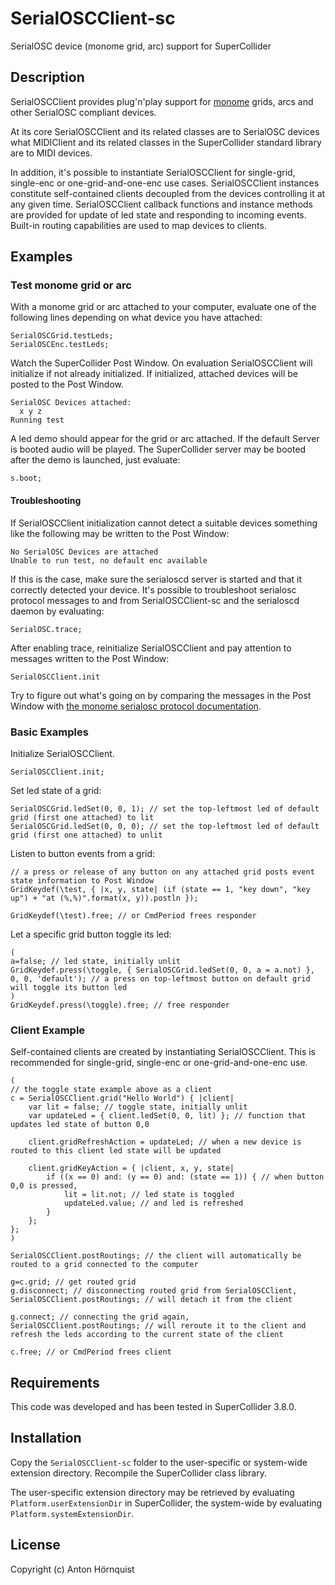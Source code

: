 # SerialOSCClient-sc

SerialOSC device (monome grid, arc) support for SuperCollider

## Description

SerialOSCClient provides plug'n'play support for [monome](http://monome.org) grids, arcs and other SerialOSC compliant devices.

At its core SerialOSCClient and its related classes are to SerialOSC devices what MIDIClient and its related classes in the SuperCollider standard library are to MIDI devices.

In addition, it's possible to instantiate SerialOSCClient for single-grid, single-enc or one-grid-and-one-enc use cases. SerialOSCClient instances constitute self-contained clients decoupled from the devices controlling it at any given time. SerialOSCClient callback functions and instance methods are provided for update of led state and responding to incoming events. Built-in routing capabilities are used to map devices to clients.

## Examples

### Test monome grid or arc

With a monome grid or arc attached to your computer, evaluate one of the following lines depending on what device you have attached:

``` supercollider
SerialOSCGrid.testLeds;
SerialOSCEnc.testLeds;
```

Watch the SuperCollider Post Window. On evaluation SerialOSCClient will initialize if not already initialized. If initialized, attached devices will be posted to the Post Window.

```
SerialOSC Devices attached:
  x y z
Running test
```

A led demo should appear for the grid or arc attached. If the default Server is booted audio will be played. The SuperCollider server may be booted after the demo is launched, just evaluate:

``` supercollider
s.boot;
```

#### Troubleshooting

If SerialOSCClient initialization cannot detect a suitable devices something like the following may be written to the Post Window:

```
No SerialOSC Devices are attached
Unable to run test, no default enc available
```

If this is the case, make sure the serialoscd server is started and that it correctly detected your device. It's possible to troubleshoot serialosc protocol messages to and from SerialOSCClient-sc and the serialoscd daemon by evaluating:

``` supercollider
SerialOSC.trace;
```

After enabling trace, reinitialize SerialOSCClient and pay attention to messages written to the Post Window:

``` supercollider
SerialOSCClient.init
```

Try to figure out what's going on by comparing the messages in the Post Window with [the monome serialosc protocol documentation](http://monome.org/docs/osc/). 

### Basic Examples

Initialize SerialOSCClient.

``` supercollider
SerialOSCClient.init;
```

Set led state of a grid:

``` supercollider
SerialOSCGrid.ledSet(0, 0, 1); // set the top-leftmost led of default grid (first one attached) to lit
SerialOSCGrid.ledSet(0, 0, 0); // set the top-leftmost led of default grid (first one attached) to unlit
```

Listen to button events from a grid:

``` supercollider
// a press or release of any button on any attached grid posts event state information to Post Window
GridKeydef(\test, { |x, y, state| (if (state == 1, "key down", "key up") + "at (%,%)".format(x, y)).postln });

GridKeydef(\test).free; // or CmdPeriod frees responder
```

Let a specific grid button toggle its led:

``` supercollider
(
a=false; // led state, initially unlit
GridKeydef.press(\toggle, { SerialOSCGrid.ledSet(0, 0, a = a.not) }, 0, 0, 'default'); // a press on top-leftmost button on default grid will toggle its button led
)
GridKeydef.press(\toggle).free; // free responder
```

### Client Example

Self-contained clients are created by instantiating SerialOSCClient. This is recommended for single-grid, single-enc or one-grid-and-one-enc use.

``` supercollider
(
// the toggle state example above as a client
c = SerialOSCClient.grid("Hello World") { |client|
	var lit = false; // toggle state, initially unlit
	var updateLed = { client.ledSet(0, 0, lit) }; // function that updates led state of button 0,0

	client.gridRefreshAction = updateLed; // when a new device is routed to this client led state will be updated

	client.gridKeyAction = { |client, x, y, state|
        if ((x == 0) and: (y == 0) and: (state == 1)) { // when button 0,0 is pressed,
			lit = lit.not; // led state is toggled
			updateLed.value; // and led is refreshed
		}
	};
};
)

SerialOSCClient.postRoutings; // the client will automatically be routed to a grid connected to the computer

g=c.grid; // get routed grid
g.disconnect; // disconnecting routed grid from SerialOSCClient,
SerialOSCClient.postRoutings; // will detach it from the client

g.connect; // connecting the grid again,
SerialOSCClient.postRoutings; // will reroute it to the client and refresh the leds according to the current state of the client

c.free; // or CmdPeriod frees client
```

## Requirements

This code was developed and has been tested in SuperCollider 3.8.0.

## Installation

Copy the `SerialOSCClient-sc` folder to the user-specific or system-wide extension directory. Recompile the SuperCollider class library.

The user-specific extension directory may be retrieved by evaluating `Platform.userExtensionDir` in SuperCollider, the system-wide by evaluating `Platform.systemExtensionDir`.

## License

Copyright (c) Anton Hörnquist
